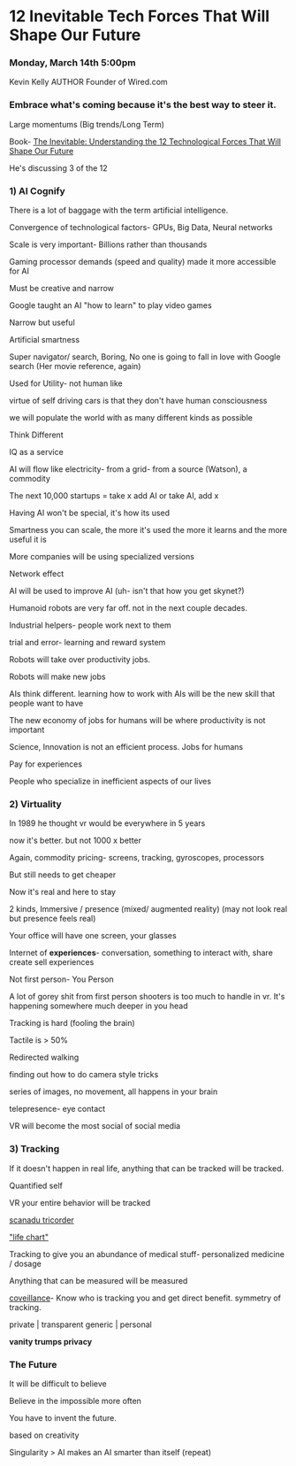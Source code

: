 # 12 Inevitable Tech Forces That Will Shape Our Future

### Monday, March 14th 5:00pm

Kevin Kelly
AUTHOR
Founder of Wired.com

### Embrace what's coming because it's the best way to steer it.

Large momentums (Big trends/Long Term)

Book- [The Inevitable: Understanding the 12 Technological Forces That Will Shape Our Future](http://amzn.to/1Mm4mwE)

He's discussing 3 of the 12

### 1) AI Cognify

There is a lot of baggage with the term artificial intelligence.

Convergence of technological factors- GPUs, Big Data, Neural networks

Scale is very important- Billions rather than thousands

Gaming processor demands (speed and quality) made it more accessible for AI

Must be creative and narrow

Google taught an AI "how to learn" to play video games

Narrow but useful

Artificial smartness

Super navigator/ search, Boring, No one is going to fall in love with Google search (Her movie reference, again)

Used for Utility- not human like

virtue of self driving cars is that they don't have human consciousness

we will populate the world with as many different kinds as possible

Think Different

IQ as a service

AI will flow like electricity- from a grid- from a source (Watson), a commodity

The next 10,000 startups = take x add AI or take AI, add x

Having AI won't be special, it's how its used

Smartness you can scale, the more it's used the more it learns and the more useful it is

More companies will be using specialized versions

Network effect

AI will be used to improve AI (uh- isn't that how you get skynet?)

Humanoid robots are very far off. not in the next couple decades.

Industrial helpers- people work next to them

trial and error- learning and reward system

Robots will take over productivity jobs.

Robots will make new jobs

AIs think different. learning how to work with AIs will be the new skill that people want to have

The new economy of jobs for humans will be where productivity is not important

Science, Innovation is not an efficient process. Jobs for humans

Pay for experiences

People who specialize in inefficient aspects of our lives

### 2) Virtuality

In 1989 he thought vr would be everywhere in 5 years

now it's better. but not 1000 x better

Again, commodity pricing- screens, tracking, gyroscopes, processors

But still needs to get cheaper

Now it's real and here to stay

2 kinds, Immersive / presence (mixed/ augmented reality) (may not look real but presence feels real)

Your office will have one screen, your glasses

Internet of **experiences**- conversation, something to interact with, share create sell experiences

Not first person- You Person

A lot of gorey shit from first person shooters is too much to handle in vr. It's happening somewhere much deeper in you head

Tracking is hard (fooling the brain)

Tactile is > 50%

Redirected walking

finding out how to do camera style tricks

series of images, no movement, all happens in your brain

telepresence- eye contact

VR will become the most social of social media

### 3) Tracking

If it doesn't happen in real life, anything that can be tracked will be tracked.

Quantified self

VR your entire behavior will be tracked

[scanadu tricorder](https://www.scanadu.com/)

["life chart"](https://www.google.com/publicdata/explore?ds=d5bncppjof8f9_&ctype=b&strail=false&nselm=s&met_x=sp_dyn_le00_in&scale_x=lin&ind_x=false&met_y=sp_dyn_tfrt_in&scale_y=lin&ind_y=false&met_s=sp_pop_totl&scale_s=lin&ind_s=false&dimp_c=country:region&ifdim=country&iconSize=0.5&uniSize=0.035)

Tracking to give you an abundance of medical stuff- personalized medicine / dosage

Anything that can be measured will be measured

[coveillance](http://www.wfs.org/futurist/may-june-2012-vol-46-no-3/tomorrow-brief/wordbuzz-coveillance)- Know who is tracking you and get direct benefit. symmetry of tracking.

private | transparent
generic | personal

**vanity trumps privacy**


### The Future

It will be difficult to believe

Believe in the impossible more often

You have to invent the future.

based on creativity

Singularity > AI makes an AI smarter than itself (repeat)



